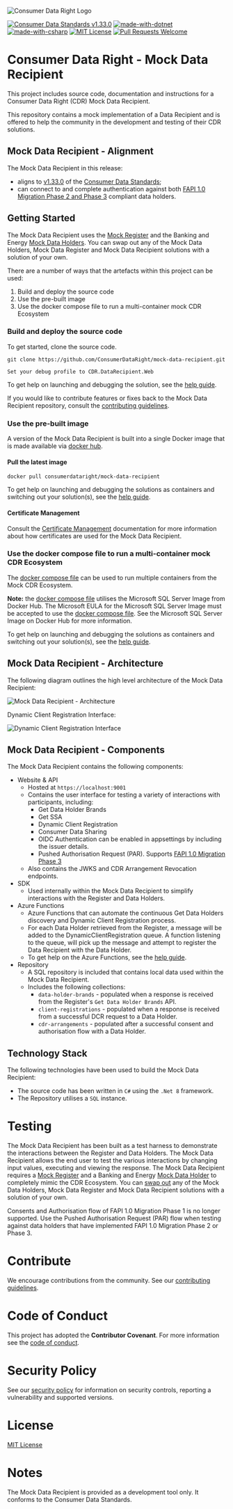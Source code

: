 ![Consumer Data Right Logo](./cdr-logo.png?raw=true) 

[![Consumer Data Standards v1.33.0](https://img.shields.io/badge/Consumer%20Data%20Standards-v1.33.0-blue.svg)](https://consumerdatastandardsaustralia.github.io/standards-archives/standards-1.33.0/#introduction)
[![made-with-dotnet](https://img.shields.io/badge/Made%20with-.NET-1f425Ff.svg)](https://dotnet.microsoft.com/)
[![made-with-csharp](https://img.shields.io/badge/Made%20with-C%23-1f425Ff.svg)](https://docs.microsoft.com/en-us/dotnet/csharp/)
[![MIT License](https://img.shields.io/github/license/ConsumerDataRight/mock-data-recipient)](./LICENSE)
[![Pull Requests Welcome](https://img.shields.io/badge/PRs-welcome-brightgreen.svg)](./CONTRIBUTING.md)

# Consumer Data Right - Mock Data Recipient
This project includes source code, documentation and instructions for a Consumer Data Right (CDR) Mock Data Recipient.

This repository contains a mock implementation of a Data Recipient and is offered to help the community in the development and testing of their CDR solutions.

## Mock Data Recipient - Alignment
The Mock Data Recipient in this release:
* aligns to [v1.33.0](https://consumerdatastandardsaustralia.github.io/standards-archives/standards-1.33.0/#introduction) of the [Consumer Data Standards](https://consumerdatastandardsaustralia.github.io/standards-archives/standards-1.33.0/#introduction);
* can connect to and complete authentication against both [FAPI 1.0 Migration Phase 2 and Phase 3](https://consumerdatastandardsaustralia.github.io/standards/#authentication-flows) compliant data holders.

## Getting Started
The Mock Data Recipient uses the [Mock Register](https://github.com/ConsumerDataRight/mock-register) and the Banking and Energy [Mock Data Holders](https://github.com/ConsumerDataRight/mock-data-holder). You can swap out any of the Mock Data Holders, Mock Data Register and Mock Data Recipient solutions with a solution of your own.

There are a number of ways that the artefacts within this project can be used:
1. Build and deploy the source code
2. Use the pre-built image
3. Use the docker compose file to run a multi-container mock CDR Ecosystem

### Build and deploy the source code

To get started, clone the source code.
```
git clone https://github.com/ConsumerDataRight/mock-data-recipient.git
```

````
Set your debug profile to CDR.DataRecipient.Web
````

To get help on launching and debugging the solution, see the [help guide](./Help/debugging/HELP.md).

If you would like to contribute features or fixes back to the Mock Data Recipient repository, consult the [contributing guidelines](./CONTRIBUTING.md).

### Use the pre-built image

A version of the Mock Data Recipient is built into a single Docker image that is made available via [docker hub](https://hub.docker.com/r/consumerdataright/mock-data-recipient).

#### Pull the latest image

```
docker pull consumerdataright/mock-data-recipient
```

To get help on launching and debugging the solutions as containers and switching out your solution(s), see the [help guide](./Help/container/HELP.md).

#### Certificate Management

Consult the [Certificate Management](./CertificateManagement/README.md) documentation for more information about how certificates are used for the Mock Data Recipient.

### Use the docker compose file to run a multi-container mock CDR Ecosystem

The [docker compose file](./Source/DockerCompose/docker-compose.yml) can be used to run multiple containers from the Mock CDR Ecosystem.

**Note:** the [docker compose file](./Source/DockerCompose/docker-compose.yml) utilises the Microsoft SQL Server Image from Docker Hub. The Microsoft EULA for the Microsoft SQL Server Image must be accepted to use the [docker compose file](./Source/DockerCompose/docker-compose.yml). See the Microsoft SQL Server Image on Docker Hub for more information.

To get help on launching and debugging the solutions as containers and switching out your solution(s), see the [help guide](./Help/container/HELP.md).

## Mock Data Recipient - Architecture
The following diagram outlines the high level architecture of the Mock Data Recipient:

![Mock Data Recipient - Architecture](./mock-data-recipient-architecture.png?raw=true)

Dynamic Client Registration Interface:

![Dynamic Client Registration Interface](./mock-data-recipient-dcr-architecture.png?raw=true)

## Mock Data Recipient - Components
The Mock Data Recipient contains the following components:

- Website & API
  - Hosted at `https://localhost:9001`
  - Contains the user interface for testing a variety of interactions with participants, including:
    - Get Data Holder Brands
    - Get SSA
    - Dynamic Client Registration
    - Consumer Data Sharing
    - OIDC Authentication can be enabled in appsettings by including the issuer details.
    - Pushed Authorisation Request (PAR). Supports [FAPI 1.0 Migration Phase 3](https://consumerdatastandardsaustralia.github.io/standards/#authentication-flows)
  - Also contains the JWKS and CDR Arrangement Revocation endpoints.
- SDK
  - Used internally within the Mock Data Recipient to simplify interactions with the Register and Data Holders.
- Azure Functions
  - Azure Functions that can automate the continuous Get Data Holders discovery and Dynamic Client Registration process.
  - For each Data Holder retrieved from the Register, a message will be added to the DynamicClientRegistration queue. A function listening to the queue, will pick up the message and attempt to register the Data Recipient with the Data Holder.
  - To get help on the Azure Functions, see the [help guide](./Help/azurefunctions/HELP.md).
- Repository
  - A SQL repository is included that contains local data used within the Mock Data Recipient.
  - Includes the following collections:
    - `data-holder-brands` - populated when a response is received from the Register's `Get Data Holder Brands` API.
    - `client-registrations` - populated when a response is received from a successful DCR request to a Data Holder.
    - `cdr-arrangements` - populated after a successful consent and authorisation flow with a Data Holder.

## Technology Stack
The following technologies have been used to build the Mock Data Recipient:
- The source code has been written in `C#` using the `.Net 8` framework.
- The Repository utilises a `SQL` instance.

# Testing
The Mock Data Recipient has been built as a test harness to demonstrate the interactions between the Register and Data Holders.
The Mock Data Recipient allows the end user to test the various interactions by changing input values, executing and viewing the response.
The Mock Data Recipient requires a [Mock Register](https://github.com/ConsumerDataRight/mock-register) 
and a Banking and Energy [Mock Data Holder](https://github.com/ConsumerDataRight/mock-data-holder) to completely mimic the CDR Ecosystem.
 You can [swap out](./Help/container/HELP.md) any of the Mock Data Holders, Mock Data Register and Mock Data Recipient solutions with a solution of your own.

Consents and Authorisation flow of FAPI 1.0 Migration Phase 1 is no longer supported. Use the Pushed Authorisation Request (PAR) flow when testing against data holders that have implemented FAPI 1.0 Migration Phase 2 or Phase 3.

# Contribute
We encourage contributions from the community.  See our [contributing guidelines](./CONTRIBUTING.md).

# Code of Conduct
This project has adopted the **Contributor Covenant**.  For more information see the [code of conduct](./CODE_OF_CONDUCT.md).

# Security Policy
See our [security policy](./SECURITY.md) for information on security controls, reporting a vulnerability and supported versions.

# License
[MIT License](./LICENSE)

# Notes
The Mock Data Recipient is provided as a development tool only. It conforms to the Consumer Data Standards.